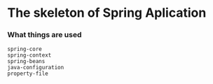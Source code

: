 # The skeleton of Spring Aplication

### What things are used 

```
spring-core
spring-context
spring-beans
java-configuration
property-file
```


